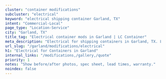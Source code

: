 ```yaml
---
cluster: "container modifications"
subcluster: "electrical"
keyword: "electrical shipping container Garland, TX"
intent: "Commercial-Local"
page_type: "Location-Service"
city: "Garland, TX"
title_tag: "Electrical container mods in Garland | LC Container"
meta_description: "Electrical for shipping containers in Garland, TX. Local fabrication & pro install. LC Container — Since 2003. Get a quote."
url_slug: "/garland/modifications/electrical"
h1: "Electrical for Containers in Garland"
internal_links: "/modifications,/gallery,/quote"
priority: 1
notes: "Show before/after photos, spec sheet, lead times, warranty."
noindex: false
---
```


<!-- TODO: Add unique city/inventory copy, images, and internal links here. -->
